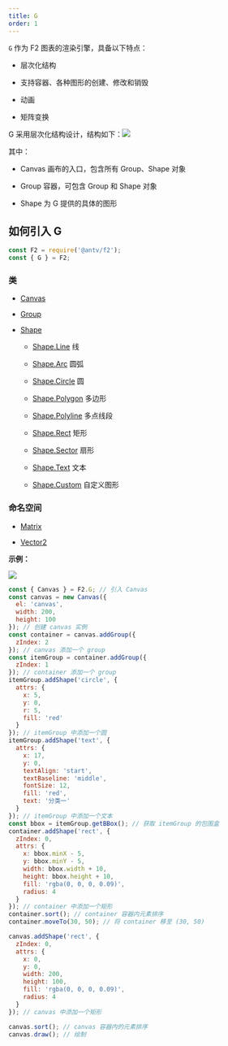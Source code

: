 ```yaml
---
title: G
order: 1
---
```


`G` 作为 F2 图表的渲染引擎，具备以下特点：

- 层次化结构

- 支持容器、各种图形的创建、修改和销毁

- 动画

- 矩阵变换


G 采用层次化结构设计，结构如下：![](https://gw.alipayobjects.com/zos/rmsportal/nreSRkPdaGHPhWXTZdQr.png#width=350)

其中：

- Canvas 画布的入口，包含所有 Group、Shape 对象

- Group 容器，可包含 Group 和 Shape 对象

- Shape 为 G 提供的具体的图形


## 如何引入 G

```javascript
const F2 = require('@antv/f2');
const { G } = F2;
```

### 类

- [Canvas](#_Canvas)

- [Group](#_Group)

- [Shape](#_Shape)

  - [Shape.Line](#_Line-%E7%BA%BF) 线

  - [Shape.Arc](#_Arc-%E5%9C%86%E5%BC%A7) 圆弧

  - [Shape.Circle](#_Circle-%E5%9C%86) 圆

  - [Shape.Polygon](#_Polygon-%E5%A4%9A%E8%BE%B9%E5%BD%A2) 多边形

  - [Shape.Polyline](#_Polyline-%E5%A4%9A%E7%82%B9%E7%BA%BF%E6%AE%B5) 多点线段

  - [Shape.Rect](#_Rect-%E7%9F%A9%E5%BD%A2) 矩形

  - [Shape.Sector](#_Sector-%E6%89%87%E5%BD%A2) 扇形

  - [Shape.Text](#_Text-%E6%96%87%E6%9C%AC) 文本

  - [Shape.Custom](#_Custom-%E8%87%AA%E5%AE%9A%E4%B9%89%E5%9B%BE%E5%BD%A2) 自定义图形


### 命名空间

- [Matrix](#_Matrix)

- [Vector2](#_Vector2)


**示例：**

![](https://cdn.nlark.com/yuque/0/2018/png/98090/1539850559091-2336f0a9-be77-4bd2-8bce-e6db22cc60d1.png#width=200)

```javascript
const { Canvas } = F2.G; // 引入 Canvas
const canvas = new Canvas({
  el: 'canvas',
  width: 200,
  height: 100
}); // 创建 canvas 实例
const container = canvas.addGroup({
  zIndex: 2
}); // canvas 添加一个 group
const itemGroup = container.addGroup({
  zIndex: 1
}); // container 添加一个 group
itemGroup.addShape('circle', {
  attrs: {
    x: 5,
    y: 0,
    r: 5,
    fill: 'red'
  }
}); // itemGroup 中添加一个圆
itemGroup.addShape('text', {
  attrs: {
    x: 17,
    y: 0,
    textAlign: 'start',
    textBaseline: 'middle',
    fontSize: 12,
    fill: 'red',
    text: '分类一'
  }
}); // itemGroup 中添加一个文本
const bbox = itemGroup.getBBox(); // 获取 itemGroup 的包围盒
container.addShape('rect', {
  zIndex: 0,
  attrs: {
    x: bbox.minX - 5,
    y: bbox.minY - 5,
    width: bbox.width + 10,
    height: bbox.height + 10,
    fill: 'rgba(0, 0, 0, 0.09)',
    radius: 4
  }
}); // container 中添加一个矩形
container.sort(); // container 容器内元素排序
container.moveTo(30, 50); // 将 container 移至 (30, 50)

canvas.addShape('rect', {
  zIndex: 0,
  attrs: {
    x: 0,
    y: 0,
    width: 200,
    height: 100,
    fill: 'rgba(0, 0, 0, 0.09)',
    radius: 4
  }
}); // canvas 中添加一个矩形

canvas.sort(); // canvas 容器内的元素排序
canvas.draw(); // 绘制
```

